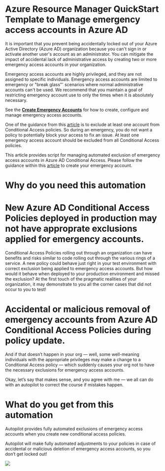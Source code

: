 # Azure Resource Manager QuickStart Template to Manage emergency access accounts in Azure AD

It is important that you prevent being accidentally locked out of your Azure Active Directory (Azure AD) organization because you can't sign in or activate another user's account as an administrator. You can mitigate the impact of accidental lack of administrative access by creating two or more emergency access accounts in your organization.

Emergency access accounts are highly privileged, and they are not assigned to specific individuals. Emergency access accounts are limited to emergency or "break glass"' scenarios where normal administrative accounts can't be used. We recommend that you maintain a goal of restricting emergency account use to only the times when it is absolutely necessary.

See the [**Create Emergency Accounts**](https://docs.microsoft.com/en-us/azure/active-directory/users-groups-roles/directory-emergency-access) for how to create, configure and manage emergency access accounts. 

One of the guidance from this [article](https://docs.microsoft.com/en-us/azure/active-directory/users-groups-roles/directory-emergency-access) is to exclude at least one account from Conditional Access policies. So during an emergency, you do not want a policy to potentially block your access to fix an issue. At least one emergency access account should be excluded from all Conditional Access policies. 

This article provides script for managing automated exclusion of emergency access accounts in Azure AD Conditional Access. Please follow the guidance within this [article](https://docs.microsoft.com/en-us/azure/active-directory/users-groups-roles/directory-emergency-access) to create your emergency account.

# Why do you need this automation

# New Azure AD Conditional Access Policies deployed in production may not have approprate exclusions applied for emergency accounts.

Conditional Access Policies rolling out through an organization can have benefits and risks similar to code rolling out through the various rings of a service. A new policy could behave just right in your test environment with correct exclusion being applied to emergency access accounts. But how would it behave when deployed to your production environment and missed the exclusion? At the first touch of the pragmatic realities of your organization, it may demonstrate to you all the corner cases that did not occur to you to test!

# Accidental or malicious removal of emergency accounts from Azure AD Conditional Access Policies during policy update.

And if that doesn’t happen in your org — well, some well-meaning individuals with the appropriate privileges may make a change to a Conditional Access policy — which suddenly causes your org not to have the necessary exclusions for emergency access accounts. 

Okay, let’s say that makes sense, and you agree with me — we all can do with an autopilot to correct the course if mistakes happen. 

# What do you get from this automation

Autopilot provides fully automated exclusions of emergency access accounts when you create new conditional access policies. 

Autopilot will make fully automated adjustments to your policies in case of accidental or malicious deletion of emergency access accounts, so you don’t get locked out!	

![](images/AutoPilotEmergencyAccounts.PNG)



